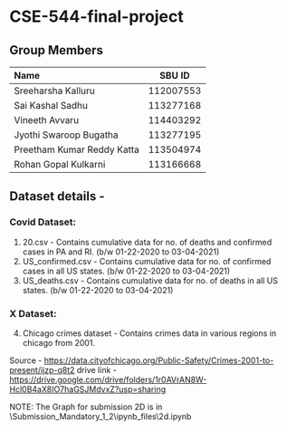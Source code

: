 ﻿# CSE-544-final-project

## Group Members

| Name                       |  SBU ID   |
| :------------------------- | :-------: |
| Sreeharsha Kalluru         | 112007553 |
| Sai Kashal Sadhu           | 113277168 |
| Vineeth Avvaru             | 114403292 |
| Jyothi Swaroop Bugatha     | 113277195 |
| Preetham Kumar Reddy Katta | 113504974 |
| Rohan Gopal Kulkarni       | 113166668 |

## Dataset details -

### Covid Dataset:

1. 20.csv - Contains cumulative data for no. of deaths and confirmed cases in PA and RI. (b/w 01-22-2020 to 03-04-2021)
2. US_confirmed.csv - Contains cumulative data for no. of confirmed cases in all US states. (b/w 01-22-2020 to 03-04-2021)
3. US_deaths.csv - Contains cumulative data for no. of deaths in all US states. (b/w 01-22-2020 to 03-04-2021)

### X Dataset:

4. Chicago crimes dataset - Contains crimes data in various regions in chicago from 2001.

Source - https://data.cityofchicago.org/Public-Safety/Crimes-2001-to-present/ijzp-q8t2
drive link - https://drive.google.com/drive/folders/1r0AVrAN8W-Hcl0B4aX8IO7haGSJMdvxZ?usp=sharing

NOTE: The Graph for submission 2D is in \Submission_Mandatory_1_2\ipynb_files\2d.ipynb
